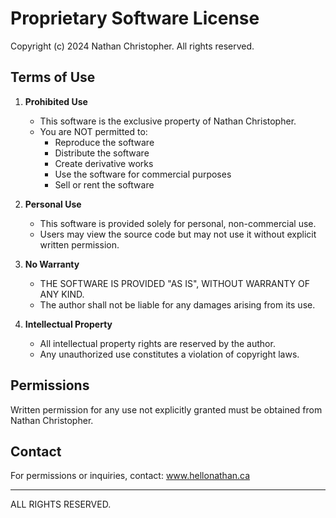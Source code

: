 # Proprietary Software License

Copyright (c) 2024 Nathan Christopher. All rights reserved.

## Terms of Use

1. **Prohibited Use**
   - This software is the exclusive property of Nathan Christopher.
   - You are NOT permitted to:
     * Reproduce the software
     * Distribute the software
     * Create derivative works
     * Use the software for commercial purposes
     * Sell or rent the software

2. **Personal Use**
   - This software is provided solely for personal, non-commercial use.
   - Users may view the source code but may not use it without explicit written permission.

3. **No Warranty**
   - THE SOFTWARE IS PROVIDED "AS IS", WITHOUT WARRANTY OF ANY KIND.
   - The author shall not be liable for any damages arising from its use.

4. **Intellectual Property**
   - All intellectual property rights are reserved by the author.
   - Any unauthorized use constitutes a violation of copyright laws.

## Permissions

Written permission for any use not explicitly granted must be obtained from Nathan Christopher.

## Contact

For permissions or inquiries, contact: www.hellonathan.ca

---

ALL RIGHTS RESERVED.
